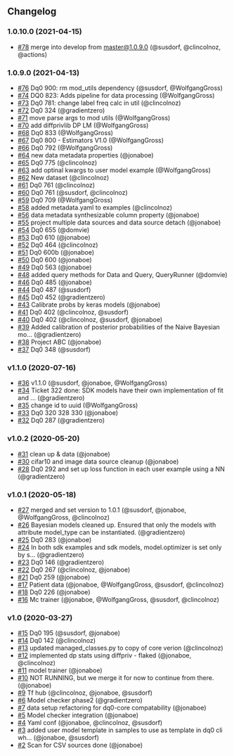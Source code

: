 ## Changelog

### 1.0.10.0 (2021-04-15)
- [#78](https://github.com/gradientzero/dq0-sdk/pull/78) merge into develop from master@1.0.9.0 (@susdorf, @clincolnoz, @actions)

### 1.0.9.0 (2021-04-13)
- [#76](https://github.com/gradientzero/dq0-sdk/pull/76) Dq0 900: rm mod_utils dependency (@susdorf, @WolfgangGross)
- [#74](https://github.com/gradientzero/dq0-sdk/pull/74) DQ0 823: Adds pipeline for data processing (@WolfgangGross)
- [#73](https://github.com/gradientzero/dq0-sdk/pull/73) Dq0 781: change label freq calc in util (@clincolnoz)
- [#72](https://github.com/gradientzero/dq0-sdk/pull/72) Dq0 324 (@gradientzero)
- [#71](https://github.com/gradientzero/dq0-sdk/pull/71) move parse args to mod utils (@WolfgangGross)
- [#70](https://github.com/gradientzero/dq0-sdk/pull/70) add diffprivlib DP LM (@WolfgangGross)
- [#68](https://github.com/gradientzero/dq0-sdk/pull/68) Dq0 833 (@WolfgangGross)
- [#67](https://github.com/gradientzero/dq0-sdk/pull/67) Dq0 800 - Estimators V1.0 (@WolfgangGross)
- [#66](https://github.com/gradientzero/dq0-sdk/pull/66) Dq0 792 (@WolfgangGross)
- [#64](https://github.com/gradientzero/dq0-sdk/pull/64) new data metadata properties (@jonaboe)
- [#65](https://github.com/gradientzero/dq0-sdk/pull/65) Dq0 775 (@clincolnoz)
- [#63](https://github.com/gradientzero/dq0-sdk/pull/63) add optinal kwargs to user model example (@WolfgangGross)
- [#62](https://github.com/gradientzero/dq0-sdk/pull/62) New dataset (@clincolnoz)
- [#61](https://github.com/gradientzero/dq0-sdk/pull/61) Dq0 761 (@clincolnoz)
- [#60](https://github.com/gradientzero/dq0-sdk/pull/60) Dq0 761 (@susdorf, @clincolnoz)
- [#59](https://github.com/gradientzero/dq0-sdk/pull/59) Dq0 709 (@WolfgangGross)
- [#58](https://github.com/gradientzero/dq0-sdk/pull/58) added metadata.yaml to examples (@clincolnoz)
- [#56](https://github.com/gradientzero/dq0-sdk/pull/56) data metadata synthesizable column property (@jonaboe)
- [#55](https://github.com/gradientzero/dq0-sdk/pull/55) project multiple data sources and data source detach (@jonaboe)
- [#54](https://github.com/gradientzero/dq0-sdk/pull/54) Dq0 655 (@domvie)
- [#53](https://github.com/gradientzero/dq0-sdk/pull/53) Dq0 610 (@jonaboe)
- [#52](https://github.com/gradientzero/dq0-sdk/pull/52) Dq0 464 (@clincolnoz)
- [#51](https://github.com/gradientzero/dq0-sdk/pull/51) Dq0 600b (@jonaboe)
- [#50](https://github.com/gradientzero/dq0-sdk/pull/50) Dq0 600 (@jonaboe)
- [#49](https://github.com/gradientzero/dq0-sdk/pull/49) Dq0 563 (@jonaboe)
- [#48](https://github.com/gradientzero/dq0-sdk/pull/48) added query methods for Data and Query, QueryRunner (@domvie)
- [#46](https://github.com/gradientzero/dq0-sdk/pull/46) Dq0 485 (@jonaboe)
- [#44](https://github.com/gradientzero/dq0-sdk/pull/44) Dq0 487 (@susdorf)
- [#45](https://github.com/gradientzero/dq0-sdk/pull/45) Dq0 452 (@gradientzero)
- [#43](https://github.com/gradientzero/dq0-sdk/pull/43) Calibrate probs by keras models (@jonaboe)
- [#41](https://github.com/gradientzero/dq0-sdk/pull/41) Dq0 402 (@clincolnoz, @susdorf)
- [#40](https://github.com/gradientzero/dq0-sdk/pull/40) Dq0 402 (@clincolnoz, @susdorf, @jonaboe)
- [#39](https://github.com/gradientzero/dq0-sdk/pull/39) Added calibration of posterior probabilities of the Naive Bayesian mo… (@gradientzero)
- [#38](https://github.com/gradientzero/dq0-sdk/pull/38) Project ABC (@jonaboe)
- [#37](https://github.com/gradientzero/dq0-sdk/pull/37) Dq0 348 (@susdorf)

### v1.1.0 (2020-07-16)
- [#36](https://github.com/gradientzero/dq0-sdk/pull/36) v1.1.0 (@susdorf, @jonaboe, @WolfgangGross)
- [#34](https://github.com/gradientzero/dq0-sdk/pull/34) Ticket 322 done: SDK models have their own implementation of fit and … (@gradientzero)
- [#35](https://github.com/gradientzero/dq0-sdk/pull/35) change id to uuid (@WolfgangGross)
- [#33](https://github.com/gradientzero/dq0-sdk/pull/33) Dq0 320 328 330 (@jonaboe)
- [#32](https://github.com/gradientzero/dq0-sdk/pull/32) Dq0 287 (@gradientzero)

### v1.0.2 (2020-05-20)
- [#31](https://github.com/gradientzero/dq0-sdk/pull/31) clean up & data (@jonaboe)
- [#30](https://github.com/gradientzero/dq0-sdk/pull/30) cifar10 and image data source cleanup (@jonaboe)
- [#28](https://github.com/gradientzero/dq0-sdk/pull/28) Dq0 292 and set up loss function in each user example using a NN (@gradientzero)

### v1.0.1 (2020-05-18)
- [#27](https://github.com/gradientzero/dq0-sdk/pull/27) merged and set version to 1.0.1 (@susdorf, @jonaboe, @WolfgangGross, @clincolnoz)
- [#26](https://github.com/gradientzero/dq0-sdk/pull/26) Bayesian models cleaned up. Ensured that only the models with attribute model_type can be instantiated. (@gradientzero)
- [#25](https://github.com/gradientzero/dq0-sdk/pull/25) Dq0 283 (@jonaboe)
- [#24](https://github.com/gradientzero/dq0-sdk/pull/24) In both sdk examples and sdk models, model.optimizer is set only by s… (@gradientzero)
- [#23](https://github.com/gradientzero/dq0-sdk/pull/23) Dq0 146 (@gradientzero)
- [#22](https://github.com/gradientzero/dq0-sdk/pull/22) Dq0 267 (@clincolnoz, @jonaboe)
- [#21](https://github.com/gradientzero/dq0-sdk/pull/21) Dq0 259 (@jonaboe)
- [#17](https://github.com/gradientzero/dq0-sdk/pull/17) Patient data (@jonaboe, @WolfgangGross, @susdorf, @clincolnoz)
- [#18](https://github.com/gradientzero/dq0-sdk/pull/18) Dq0 226 (@jonaboe)
- [#16](https://github.com/gradientzero/dq0-sdk/pull/16) Mc trainer (@jonaboe, @WolfgangGross, @susdorf, @clincolnoz)

### v1.0 (2020-03-27)
- [#15](https://github.com/gradientzero/dq0-sdk/pull/15) Dq0 195 (@susdorf, @jonaboe)
- [#14](https://github.com/gradientzero/dq0-sdk/pull/14) Dq0 142 (@clincolnoz)
- [#13](https://github.com/gradientzero/dq0-sdk/pull/13) updated managed_classes.py to copy of core verion (@clincolnoz)
- [#12](https://github.com/gradientzero/dq0-sdk/pull/12) implemented dp stats using diffpriv - flaked (@jonaboe, @clincolnoz)
- [#11](https://github.com/gradientzero/dq0-sdk/pull/11) model trainer (@jonaboe)
- [#10](https://github.com/gradientzero/dq0-sdk/pull/10) NOT RUNNING, but we merge it for now to continue from there. (@jonaboe)
- [#9](https://github.com/gradientzero/dq0-sdk/pull/9) Tf hub (@clincolnoz, @jonaboe, @susdorf)
- [#6](https://github.com/gradientzero/dq0-sdk/pull/6) Model checker phase2 (@gradientzero)
- [#7](https://github.com/gradientzero/dq0-sdk/pull/7) data setup refactoring for dq0-core compatability (@jonaboe)
- [#5](https://github.com/gradientzero/dq0-sdk/pull/5) Model checker integration (@jonaboe)
- [#4](https://github.com/gradientzero/dq0-sdk/pull/4) Yaml conf (@jonaboe, @clincolnoz, @susdorf)
- [#3](https://github.com/gradientzero/dq0-sdk/pull/3) added user model template in samples to use as template in dq0 cli wh… (@jonaboe, @susdorf)
- [#2](https://github.com/gradientzero/dq0-sdk/pull/2) Scan for CSV sources done (@jonaboe)